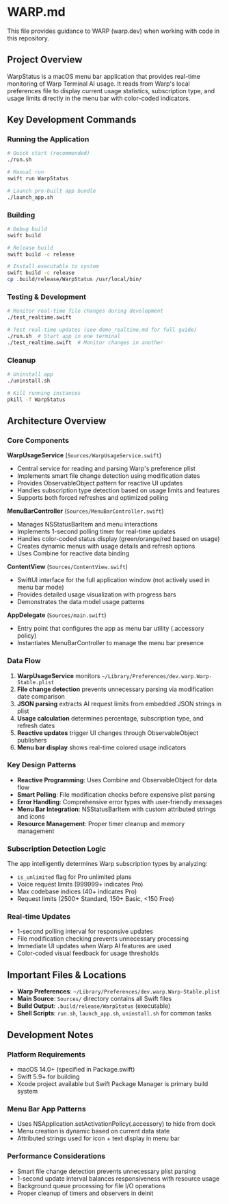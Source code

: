 # WARP.md

This file provides guidance to WARP (warp.dev) when working with code in this repository.

## Project Overview

WarpStatus is a macOS menu bar application that provides real-time monitoring of Warp Terminal AI usage. It reads from Warp's local preferences file to display current usage statistics, subscription type, and usage limits directly in the menu bar with color-coded indicators.

## Key Development Commands

### Running the Application
```bash
# Quick start (recommended)
./run.sh

# Manual run
swift run WarpStatus

# Launch pre-built app bundle
./launch_app.sh
```

### Building
```bash
# Debug build
swift build

# Release build  
swift build -c release

# Install executable to system
swift build -c release
cp .build/release/WarpStatus /usr/local/bin/
```

### Testing & Development
```bash
# Monitor real-time file changes during development
./test_realtime.swift

# Test real-time updates (see demo_realtime.md for full guide)
./run.sh  # Start app in one terminal
./test_realtime.swift  # Monitor changes in another
```

### Cleanup
```bash
# Uninstall app
./uninstall.sh

# Kill running instances
pkill -f WarpStatus
```

## Architecture Overview

### Core Components

**WarpUsageService** (`Sources/WarpUsageService.swift`)
- Central service for reading and parsing Warp's preference plist
- Implements smart file change detection using modification dates
- Provides ObservableObject pattern for reactive UI updates
- Handles subscription type detection based on usage limits and features
- Supports both forced refreshes and optimized polling

**MenuBarController** (`Sources/MenuBarController.swift`) 
- Manages NSStatusBarItem and menu interactions
- Implements 1-second polling timer for real-time updates
- Handles color-coded status display (green/orange/red based on usage)
- Creates dynamic menus with usage details and refresh options
- Uses Combine for reactive data binding

**ContentView** (`Sources/ContentView.swift`)
- SwiftUI interface for the full application window (not actively used in menu bar mode)
- Provides detailed usage visualization with progress bars
- Demonstrates the data model usage patterns

**AppDelegate** (`Sources/main.swift`)
- Entry point that configures the app as menu bar utility (.accessory policy)
- Instantiates MenuBarController to manage the menu bar presence

### Data Flow

1. **WarpUsageService** monitors `~/Library/Preferences/dev.warp.Warp-Stable.plist`
2. **File change detection** prevents unnecessary parsing via modification date comparison  
3. **JSON parsing** extracts AI request limits from embedded JSON strings in plist
4. **Usage calculation** determines percentage, subscription type, and refresh dates
5. **Reactive updates** trigger UI changes through ObservableObject publishers
6. **Menu bar display** shows real-time colored usage indicators

### Key Design Patterns

- **Reactive Programming**: Uses Combine and ObservableObject for data flow
- **Smart Polling**: File modification checks before expensive plist parsing
- **Error Handling**: Comprehensive error types with user-friendly messages
- **Menu Bar Integration**: NSStatusBarItem with custom attributed strings and icons
- **Resource Management**: Proper timer cleanup and memory management

### Subscription Detection Logic

The app intelligently determines Warp subscription types by analyzing:
- `is_unlimited` flag for Pro unlimited plans
- Voice request limits (999999+ indicates Pro)  
- Max codebase indices (40+ indicates Pro)
- Request limits (2500+ Standard, 150+ Basic, <150 Free)

### Real-time Updates

- 1-second polling interval for responsive updates
- File modification checking prevents unnecessary processing
- Immediate UI updates when Warp AI features are used
- Color-coded visual feedback for usage thresholds

## Important Files & Locations

- **Warp Preferences**: `~/Library/Preferences/dev.warp.Warp-Stable.plist`
- **Main Source**: `Sources/` directory contains all Swift files
- **Build Output**: `.build/release/WarpStatus` (executable)
- **Shell Scripts**: `run.sh`, `launch_app.sh`, `uninstall.sh` for common tasks

## Development Notes

### Platform Requirements
- macOS 14.0+ (specified in Package.swift)
- Swift 5.9+ for building
- Xcode project available but Swift Package Manager is primary build system

### Menu Bar App Patterns
- Uses NSApplication.setActivationPolicy(.accessory) to hide from dock
- Menu creation is dynamic based on current data state
- Attributed strings used for icon + text display in menu bar

### Performance Considerations  
- Smart file change detection prevents unnecessary plist parsing
- 1-second update interval balances responsiveness with resource usage
- Background queue processing for file I/O operations
- Proper cleanup of timers and observers in deinit